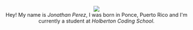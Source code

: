 <div id="header" align="center">
  <img src="https://media.giphy.com/media/s63Jzew1dfO3j6nndV/giphy.gif"/>
</div>
<div align="center">
  Hey! My name is <i>Jonathan Perez</i>, I was born in Ponce, Puerto Rico and I'm currently a student at <i>Holberton Coding School</i>.
</div>

<!--
**prodjohnper/prodjohnper** is a ✨ _special_ ✨ repository because its `README.md` (this file) appears on your GitHub profile.

Here are some ideas to get you started:

- 🔭 I’m currently working on ...
- 🌱 I’m currently learning ...
- 👯 I’m looking to collaborate on ...
- 🤔 I’m looking for help with ...
- 💬 Ask me about ...
- 📫 How to reach me: ...
- 😄 Pronouns: ...
- ⚡ Fun fact: ...
-->
